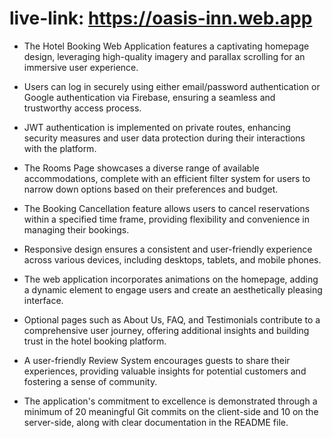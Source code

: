 # live-link: https://oasis-inn.web.app

* The Hotel Booking Web Application features a captivating homepage design, leveraging high-quality imagery and parallax scrolling for an immersive user experience.

* Users can log in securely using either email/password authentication or Google authentication via Firebase, ensuring a seamless and trustworthy access process.

* JWT authentication is implemented on private routes, enhancing security measures and user data protection during their interactions with the platform.

* The Rooms Page showcases a diverse range of available accommodations, complete with an efficient filter system for users to narrow down options based on their preferences and budget.

* The Booking Cancellation feature allows users to cancel reservations within a specified time frame, providing flexibility and convenience in managing their bookings.

* Responsive design ensures a consistent and user-friendly experience across various devices, including desktops, tablets, and mobile phones.

* The web application incorporates animations on the homepage, adding a dynamic element to engage users and create an aesthetically pleasing interface.

* Optional pages such as About Us, FAQ, and Testimonials contribute to a comprehensive user journey, offering additional insights and building trust in the hotel booking platform.

* A user-friendly Review System encourages guests to share their experiences, providing valuable insights for potential customers and fostering a sense of community.

* The application's commitment to excellence is demonstrated through a minimum of 20 meaningful Git commits on the client-side and 10 on the server-side, along with clear documentation in the README file.